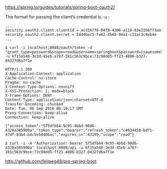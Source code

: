 https://spring.io/guides/tutorials/spring-boot-oauth2/

The format for passing the client’s credential is -u <clientId>:<secret>

```
...
security.oauth2.client.clientId = acd167f6-04f8-4306-a118-03e2356f73aa
security.oauth2.client.secret = 2dd4bec5-fe62-4568-94a1-c31ac3c4eb4e
...

$ curl -i localhost:8080/oauth/token -d "grant_type=password&scope=read&username=springboot&password=isawesome" -u 6f15a540-3e3d-45eb-a787-381c563c9bce:73c98dd5-ff23-4806-b327-84327d6a7f1e

HTTP/1.1 200
X-Application-Context: application
Cache-Control: no-store
Pragma: no-cache
X-Content-Type-Options: nosniff
X-XSS-Protection: 1; mode=block
X-Frame-Options: DENY
Content-Type: application/json;charset=UTF-8
Transfer-Encoding: chunked
Date: Tue, 06 Sep 2016 08:19:17 GMT
Proxy-Connection: keep-alive
Connection: keep-alive

{"access_token":"575dfb64-9c95-4bbd-90d6-4328a385900a","token_type":"bearer","refresh_token":"c4034458-bd71-47df-83b4-b4c5e54406ac","expires_in":43199,"scope":"read"}

$ curl -i -H "Authorization: bearer 575dfb64-9c95-4bbd-90d6-4328a385900a" localhost:8080/api -u 6f15a540-3e3d-45eb-a787-381c563c9bce:73c98dd5-ff23-4806-b327-84327d6a7f1e
```

http://github.com/felipeg48/pro-spring-boot